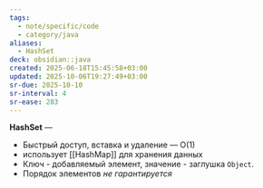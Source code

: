 ```yaml
---
tags:
  - note/specific/code
  - category/java
aliases:
  - HashSet
deck: obsidian::java
created: 2025-06-18T15:45:58+03:00
updated: 2025-10-06T19:27:49+03:00
sr-due: 2025-10-10
sr-interval: 4
sr-ease: 283
---
```


**HashSet**
—
- Быстрый доступ, вставка и удаление — O(1)
- использует [[HashMap]] для хранения данных
- Ключ - добавляемый элемент, значение - заглушка `Object`.
- Порядок элементов *не гарантируется*

